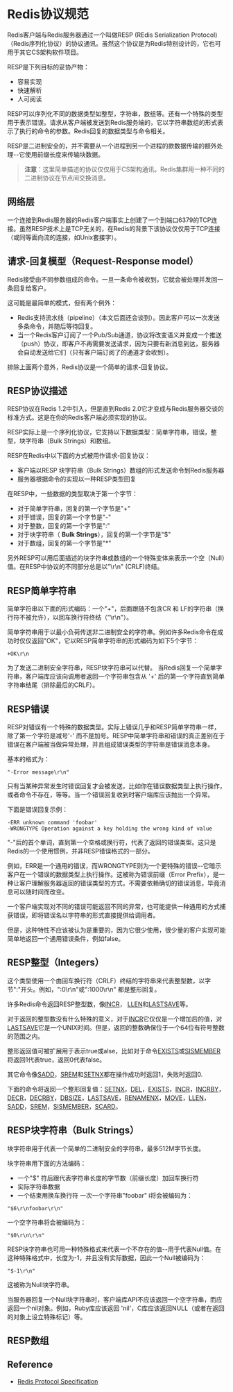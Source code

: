 # Redis协议规范
Redis客户端与Redis服务器通过一个叫做RESP (REdis Serialization Protocol)（Redis序列化协议）的协议通讯。虽然这个协议是为Redis特别设计的，它也可用于其它CS架构软件项目。

RESP是下列目标的妥协产物：
- 容易实现
- 快速解析
- 人可阅读

RESP可以序列化不同的数据类型如整型，字符串，数组等。还有一个特殊的类型用于表示错误。请求从客户端被发送到Redis服务端的，它以字符串数组的形式表示了执行的命令的参数。Redis回复的数据类型与命令相关。

RESP是二进制安全的，并不需要从一个进程到另一个进程的款数据传输的额外处理--它使用前缀长度来传输块数据。
> **注意**：这里简单描述的协议仅仅用于CS架构通讯。Redis集群用一种不同的二进制协议在节点间交换消息。
## 网络层
一个连接到Redis服务器的Redis客户端事实上创建了一个到端口6379的TCP连接。虽然RESP技术上是TCP无关的，在Redis的背景下该协议仅仅用于TCP连接（或同等面向流的连接，如Unix套接字）。
## 请求-回复模型（Request-Response model）
Redis接受由不同参数组成的命令。一旦一条命令被收到，它就会被处理并发回一条回复给客户。

这可能是最简单的模式，但有两个例外：
- Redis支持流水线（pipeline）（本文后面还会谈到）。因此客户可以一次发送多条命令，并随后等待回复。
- 当一个Redis客户订阅了一个Pub/Sub通道，协议将改变语义并变成一个推送（push）协议，即客户不再需要发送请求，因为只要有新消息到达，服务器会自动发送给它们（只有客户端订阅了的通道才会收到）。

排除上面两个意外，Redis协议是一个简单的请求-回复协议。
## RESP协议描述
RESP协议在Redis 1.2中引入，但是直到Redis 2.0它才变成与Redis服务器交谈的标准方式。这是在你的Redis客户端必须实现的协议。

RESP实际上是一个序列化协议，它支持以下数据类型：简单字符串，错误，整型，块字符串（Bulk Strings）和数组。

RESP在Redis中以下面的方式被用作请求-回复协议：
- 客户端以RESP 块字符串（Bulk Strings）数组的形式发送命令到Redis服务器
- 服务器根据命令的实现以一种RESP类型回复

在RESP中，一些数据的类型取决于第一个字节：
+ 对于简单字符串，回复的第一个字节是"+"
+ 对于错误，回复的第一个字节是"-"
+ 对于整数，回复的第一个字节是":"
+ 对于块字符串（ **Bulk Strings**），回复的第一个字节是"$"
+ 对于数组，回复的第一个字节是"*"

另外RESP可以用后面描述的块字符串或数组的一个特殊变体来表示一个空（Null）值。在RESP中协议的不同部分总是以"\r\n" (CRLF)终结。
## RESP简单字符串
简单字符串以下面的形式编码：一个"+"，后面跟随不包含CR 和 LF的字符串（换行符不被允许），以回车换行符终结（"\r\n"）。

简单字符串用于以最小负荷传送非二进制安全的字符串。例如许多Redis命令在成功时仅仅返回"OK"，它以RESP简单字符串的形式编码为如下5个字节：
```
+OK\r\n
```
为了发送二进制安全字符串，RESP块字符串可以代替。
当Redis回复一个简单字符串，客户端库应该向调用者返回一个字符串包含从 '+' 后的第一个字符直到简单字符串结尾（排除最后的CRLF）。
## RESP错误
RESP对错误有一个特殊的数据类型。实际上错误几乎和RESP简单字符串一样，除了第一个字符是减号'-' 而不是加号。RESP中简单字符串和错误的真正差别在于错误在客户端被当做异常处理，并且组成错误类型的字符串是错误消息本身。

基本的格式为：
```
"-Error message\r\n"
```
只有当某种异常发生时错误回复才会被发送，比如你在错误数据类型上执行操作，或者命令不存在，等等。当一个错误回复收到时客户端库应该抛出一个异常。

下面是错误回复示例：
```
-ERR unknown command 'foobar'
-WRONGTYPE Operation against a key holding the wrong kind of value
```
"-"后的首个单词，直到第一个空格或换行符，代表了返回的错误类型。这只是Redis的一个使用惯例，并非RESP错误格式的一部分。

例如，ERR是一个通用的错误，而WRONGTYPE则为一个更特殊的错误--它暗示客户在一个错误的数据类型上执行操作。这被称为错误前缀（Error Prefix），是一种让客户理解服务器返回的错误类型的方式，不需要依赖确切的错误消息，毕竟消息可以随时间而改变。

一个客户端实现对不同的错误可能返回不同的异常，也可能提供一种通用的方式捕获错误，即将错误名以字符串的形式直接提供给调用者。

但是，这种特性不应该被认为是重要的，因为它很少使用，很少量的客户实现可能简单地返回一个通用错误条件，例如false。
## RESP整型（Integers）
这个类型使用一个由回车换行符（CRLF）终结的字符串来代表整型数，以字节":"开头。例如，":0\r\n"或":1000\r\n" 都是整形回复。

许多Redis命令返回RESP整型数，像[INCR](https://redis.io/commands/incr)， [LLEN](https://redis.io/commands/llen)和[LASTSAVE](https://redis.io/commands/lastsave)等。

对于返回的整型数没有什么特殊的意义，对于[INCR](https://redis.io/commands/incr)它仅仅是一个增加后的值，对[LASTSAVE](https://redis.io/commands/lastsave)它是一个UNIX时间。但是，返回的整数确保位于一个64位有符号整数的范围之内。

整形返回值可被扩展用于表示true或alse，比如对于命令[EXISTS](https://redis.io/commands/exists)或[SISMEMBER](https://redis.io/commands/sismember)将返回1代表true，返回0代表false。

其它命令像[SADD](https://redis.io/commands/sadd)，[SREM](https://redis.io/commands/srem)和[SETNX](https://redis.io/commands/setnx)都在操作成功时返回1，失败时返回0.

下面的命令将返回一个整形回复值：[SETNX](https://redis.io/commands/setnx)，[DEL](https://redis.io/commands/del)，[EXISTS](https://redis.io/commands/exists)，[INCR](https://redis.io/commands/incr)，[INCRBY](https://redis.io/commands/incrby)，[DECR](https://redis.io/commands/decr)，[DECRBY](https://redis.io/commands/decrby)，[DBSIZE](https://redis.io/commands/dbsize)，[LASTSAVE](https://redis.io/commands/lastsave)，[RENAMENX](https://redis.io/commands/renamenx)，[MOVE](https://redis.io/commands/move)，[LLEN](https://redis.io/commands/llen)，[SADD](https://redis.io/commands/sadd)，[SREM](https://redis.io/commands/srem)，[SISMEMBER](https://redis.io/commands/sismember)，[SCARD](https://redis.io/commands/scard)。
## RESP块字符串（Bulk Strings）
块字符串用于代表一个简单的二进制安全的字符串，最多512M字节长度。

块字符串用下面的方法编码：
- 一个"$" 符后跟代表字符串长度的字节数（前缀长度）加回车换行符
- 实际字符串数据
- 一个结束用换车换行符
一次一个字符串"foobar" i将会被编码为：
```
"$6\r\nfoobar\r\n"
```
一个空字符串将会被编码为：
```
"$0\r\n\r\n"
```
RESP块字符串也可用一种特殊格式来代表一个不存在的值--用于代表Null值。在这种特殊格式中，长度为-1，并且没有实际数据，因此一个Null被编码为：
```
"$-1\r\n"
```
这被称为Null块字符串。

当服务器回复一个Null块字符串时，客户端库API不应该返回一个空字符串，而应返回一个nil对象。例如，Ruby库应该返回 'nil'，C库应该返回NULL（或者在返回的对象上设立特殊标记）等。
## RESP数组


## Reference
- [Redis Protocol Specification](https://redis.io/topics/protocol)